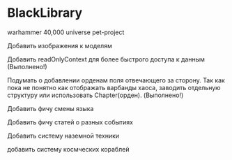 # BlackLibrary
warhammer 40,000 universe pet-project 

Добавить изображения к моделям

Добавить readOnlyContext для более быстрого доступа к данным (Выполнено!)

Подумать о добавлении орденам поля отвечающего за сторону. Так как пока не понятно как отображать варбанды хаоса, заводить отдельную структуру или использовать Chapter(орден). (Выполнено!)

Добавить фичу смены языка

Добавить фичу статей о разных событиях

Добавить систему наземной техники

добавить систему космческих кораблей
